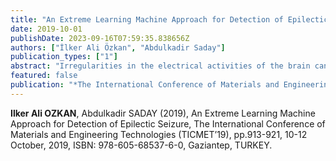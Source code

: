 ```yaml
---
title: "An Extreme Learning Machine Approach for Detection of Epilectic Seizure"
date: 2019-10-01
publishDate: 2023-09-16T07:59:35.838656Z
authors: ["İlker Ali Özkan", "Abdulkadir Saday"]
publication_types: ["1"]
abstract: "Irregularities in the electrical activities of the brain can cause epileptic attacks. In the diagnosis and classification of epileptic attacks and epilepsy, data showing the electrical activity of the brain obtained by EEG has an important place. This study presents an EEG classification approach based on the extreme learning machine (ELM). The ELM algorithm is used for the characteristics of single hidden layer feedforward neural network (SLFN). EEG recordings of healthy individuals and individuals who had epileptic attacks were classified by using ELM. As a result of the study, the classification success of the method we applied was found to be 99.67%. It is predicted that the obtained system may be useful in evaluating the pre-diagnosis for physicians."
featured: false
publication: "*The International Conference of Materials and Engineering Technologies (TICMET’19)*"
---
```

**Ilker Ali OZKAN**, Abdulkadir SADAY (2019), An Extreme Learning Machine Approach for Detection of Epilectic Seizure, The International Conference of Materials and Engineering Technologies (TICMET’19), pp.913-921, 10-12 October, 2019, ISBN: 978-605-68537-6-0, Gaziantep, TURKEY.
